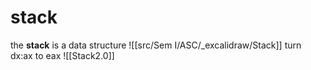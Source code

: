 # stack

the **stack** is a data structure 
![[src/Sem I/ASC/_excalidraw/Stack]]
turn dx:ax to eax
![[Stack2.0]]

